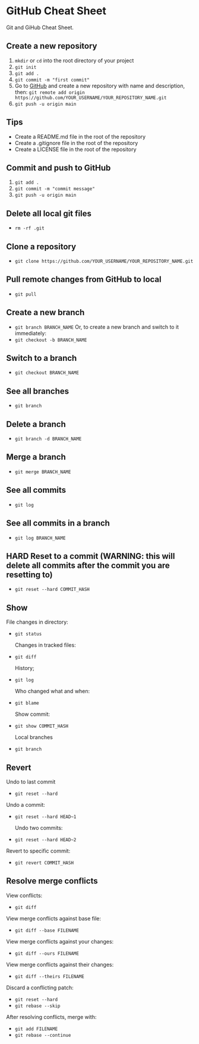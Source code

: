 # GitHub Cheat Sheet

Git and GiHub Cheat Sheet.

## Create a new repository

1. `mkdir` or `cd` into the root directory of your project
2. `git init`
3. `git add .`
4. `git commit -m "first commit"`
5. Go to [GitHub](https://github.com/new) and create a new repository with name and description, then:
   `git remote add origin https://github.com/YOUR_USERNAME/YOUR_REPOSITORY_NAME.git`
6. `git push -u origin main`

## Tips

- Create a README.md file in the root of the repository
- Create a .gitignore file in the root of the repository
- Create a LICENSE file in the root of the repository

## Commit and push to GitHub

1.  `git add .`
2.  `git commit -m "commit message"`
3.  `git push -u origin main`

## Delete all local git files

- `rm -rf .git`

## Clone a repository

- `git clone https://github.com/YOUR_USERNAME/YOUR_REPOSITORY_NAME.git`

## Pull remote changes from GitHub to local

- `git pull`

## Create a new branch

- `git branch BRANCH_NAME`
  Or, to create a new branch and switch to it immediately:
- `git checkout -b BRANCH_NAME`

## Switch to a branch

- `git checkout BRANCH_NAME`

## See all branches

- `git branch`

## Delete a branch

- `git branch -d BRANCH_NAME`

## Merge a branch

- `git merge BRANCH_NAME`

## See all commits

- `git log`

## See all commits in a branch

- `git log BRANCH_NAME`

## HARD Reset to a commit (WARNING: this will delete all commits after the commit you are resetting to)

- `git reset --hard COMMIT_HASH`

## Show

File changes in directory:

- `git status`

  Changes in tracked files:

- `git diff`

  History;

- `git log`

  Who changed what and when:

- `git blame`

  Show commit:

- `git show COMMIT_HASH`

  Local branches

- `git branch`

## Revert

Undo to last commit

- `git reset --hard`

Undo a commit:

- `git reset --hard HEAD~1`

  Undo two commits:

- `git reset --hard HEAD~2`

Revert to specific commit:

- `git revert COMMIT_HASH`

## Resolve merge conflicts

View conflicts:

- `git diff`

View merge conflicts against base file:

- `git diff --base FILENAME`

View merge conflicts against your changes:

- `git diff --ours FILENAME`

View merge conflicts against their changes:

- `git diff --theirs FILENAME`

Discard a conflicting patch:

- `git reset --hard`
- `git rebase --skip`

After resolving conflicts, merge with:

- `git add FILENAME`
- `git rebase --continue`
